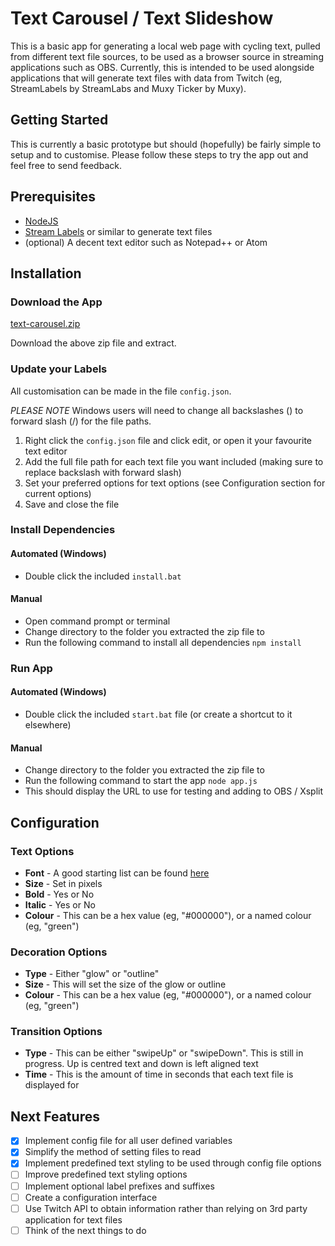 # Text Carousel / Text Slideshow

This is a basic app for generating a local web page with cycling text, pulled from different text file sources, to be used as a browser source in streaming applications such as OBS. Currently, this is intended to be used alongside applications that will generate text files with data from Twitch (eg, StreamLabels by StreamLabs and Muxy Ticker by Muxy).

## Getting Started

This is currently a basic prototype but should (hopefully) be fairly simple to setup and to customise. Please follow these steps to try the app out and feel free to send feedback.

## Prerequisites

* [NodeJS](https://nodejs.org)
* [Stream Labels](https://streamlabs.com/dashboard#/streamlabels) or similar to generate text files
* (optional) A decent text editor such as Notepad++ or Atom

## Installation

### Download the App

[text-carousel.zip](https://github.com/BeatnikAU/text-carousel/archive/master.zip)

Download the above zip file and extract.

### Update your Labels

All customisation can be made in the file `config.json`.

*PLEASE NOTE* Windows users will need to change all backslashes (\) to forward slash (/) for the file paths.

1. Right click the `config.json` file and click edit, or open it your favourite text editor
2. Add the full file path for each text file you want included (making sure to replace backslash with forward slash)
3. Set your preferred options for text options (see Configuration section for current options)
4. Save and close the file

### Install Dependencies

#### Automated (Windows)

* Double click the included `install.bat`

#### Manual

* Open command prompt or terminal
* Change directory to the folder you extracted the zip file to
* Run the following command to install all dependencies
 `npm install`

### Run App

#### Automated (Windows)

* Double click the included `start.bat` file (or create a shortcut to it elsewhere)

#### Manual

* Change directory to the folder you extracted the zip file to
* Run the following command to start the app
 `node app.js`
* This should display the URL to use for testing and adding to OBS / Xsplit

## Configuration

### Text Options

* **Font** - A good starting list can be found [here](https://www.w3schools.com/cssref/css_websafe_fonts.asp)
* **Size** - Set in pixels
* **Bold** - Yes or No
* **Italic** - Yes or No
* **Colour** - This can be a hex value (eg, "#000000"), or a named colour (eg, "green")

### Decoration Options

* **Type** - Either "glow" or "outline"
* **Size** - This will set the size of the glow or outline
* **Colour** - This can be a hex value (eg, "#000000"), or a named colour (eg, "green")

### Transition Options

* **Type** - This can be either "swipeUp" or "swipeDown". This is still in progress. Up is centred text and down is left aligned text
* **Time** - This is the amount of time in seconds that each text file is displayed for

## Next Features

- [x] Implement config file for all user defined variables
- [x] Simplify the method of setting files to read
- [x] Implement predefined text styling to be used through config file options
- [ ] Improve predefined text styling options
- [ ] Implement optional label prefixes and suffixes
- [ ] Create a configuration interface
- [ ] Use Twitch API to obtain information rather than relying on 3rd party application for text files
- [ ] Think of the next things to do
